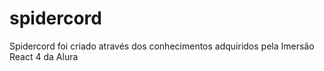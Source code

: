 # spidercord
 Spidercord foi criado através dos conhecimentos adquiridos pela Imersão React 4 da Alura
 

